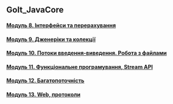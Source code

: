 ## GoIt_JavaCore
#### [Модуль 8. Інтерфейси та перерахування](https://github.com/Gr1Lzy/GoIt_JavaCore/tree/Module8)
#### [Модуль 9. Дженеріки та колекції](https://github.com/Gr1Lzy/GoIt_JavaCore/tree/Module9)
#### [Модуль 10. Потоки введення-виведення. Робота з файлами](https://github.com/Gr1Lzy/GoIt_JavaCore/tree/Module10)
#### [Модуль 11. Функціональне програмування, Stream API](https://github.com/Gr1Lzy/GoIt_JavaCore/tree/Module11)
#### [Модуль 12. Багатопоточність](https://github.com/Gr1Lzy/GoIt_JavaCore/tree/Module12)
#### [Модуль 13. Web, протоколи](https://github.com/Gr1Lzy/GoIt_JavaCore/tree/Module13)
